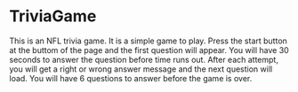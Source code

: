 # TriviaGame
This is an NFL trivia game. It is a simple game to play. Press the start button at the buttom of the page and the first question will appear. You will have 30 seconds to answer the question before time runs out. After each attempt, you will get a right or wrong answer message and the next question will load. You will have 6 questions to answer before the game is over.
